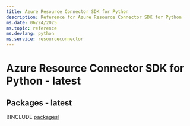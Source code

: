 ```yaml
---
title: Azure Resource Connector SDK for Python
description: Reference for Azure Resource Connector SDK for Python
ms.date: 06/24/2025
ms.topic: reference
ms.devlang: python
ms.service: resourceconnector
---
```

# Azure Resource Connector SDK for Python - latest
## Packages - latest
[!INCLUDE [packages](resource-connector-index.md)]